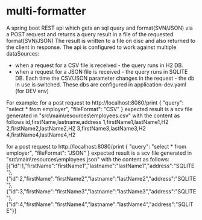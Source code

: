 # multi-formatter
A spring boot REST api which gets an sql query and format(SVN/JSON) via a POST request
and returns a query result in a file of the requested format(SVN/JSON)
The result is written to a file on disc and also returned  to the client in response.
The api is configured to work against multiple dataSources:
- when a request for a CSV file is received - the query runs in H2 DB.
- when a request for a JSON file is received - the query runs in SQLITE DB.
Each time the CSV/JSON parameter changes in the request - the db in use is switched.
These dbs are configured in application-dev.yaml (for DEV env)

For example:
for a post request to
http://localhost:8080/print
{
    "query": "select * from employer",
    "fileFormat": "CSV"
}
expected result is a scv file generated in "src\main\resources\employees.csv"
with the content as follows
id,firstName,lastname,address
1,firstName1,lastName1,H2
2,firstName2,lastName2,H2
3,firstName3,lastName3,H2
4,firstName4,lastName4,H2

for a post request to
http://localhost:8080/print
{
    "query": "select * from employer",
    "fileFormat": "JSON"
}
expected result is a scv file generated in "src\main\resources\employees.json"
with the content as follows:
[{"id":1,"firstName":"firstName1","lastname":"lastName1","address":"SQLITE"},
{"id":2,"firstName":"firstName2","lastname":"lastName2","address":"SQLITE"},
{"id":3,"firstName":"firstName3","lastname":"lastName3","address":"SQLITE"},
{"id":4,"firstName":"firstName4","lastname":"lastName4","address":"SQLITE"}]



